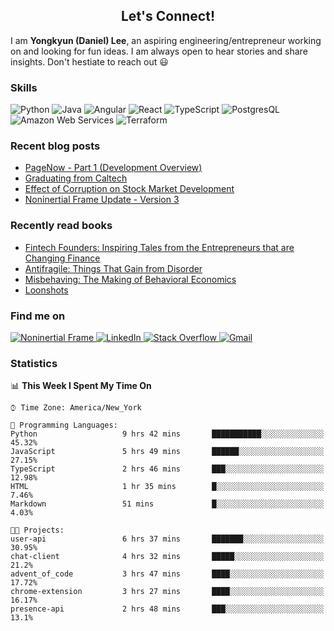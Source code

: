 <h2 align="center">Let's Connect!</h2>

I am **Yongkyun (Daniel) Lee**, an aspiring engineering/entrepreneur working on and looking for fun ideas. I am always open to hear stories and share insights. Don't hestiate to reach out 😃

<!-- ### Experiences

<p>
    <a href="https://pagenow.io" target="_blank">
        <img alt="Pagenow" src="./assets/PageNow.png" width="15" />
    </a>
    <a href="https://pagenow.io" target="_blank">PageNow</a>, 
    <i>Founder/Head Engineer</i> (Jul, 2021 - Present)
</p>

<p>
    <a href="https://www.goldmansachs.com" target="_blank">
        <img alt="Goldman Sachs" src="./assets/GoldmanSachs.png" width="15"/>
    </a>
    <a href="https://www.goldmansachs.com" target="_blank">Goldman Sachs</a>, <i>Analyst</i> (Jul, 2021 - Present)
</p>

<p>
    <a href="https://lablup.com/" target="_blank">
        <img alt="Lablup" src="./assets/Lablup.png" width="15" />
    </a>
    <a href="https://lablup.com/" target="_blank">Lablup Inc.</a>, <i>Software Engineer Intern</i> (Aug, 2020 - Sep, 2020)
</p>

<p>
    <a href="https://onclusive.com" target="_blank">
        <img alt="Onclusive" src="./assets/Onclusive.png" width="15"/>
    </a>
    <a href="https://onclusive.com" target="_blank">Onclusive</a>, <i>Software Engineer Intern</i> (Jun, 2019 - Sep, 2019)
</p>

<p>
    <a href="https://www.navercorp.com/" target="_blank">
        <img alt="Naver" src="./assets/Naver.png" width="15"/>
    </a>
    <a href="https://www.navercorp.com/" target="_blank">Naver</a>, <i>AI Research Intern Intern</i> (Jun, 2018 - Sep, 2018)
</p> -->

### Skills

<p>
<img alt="Python" src="https://img.shields.io/badge/-Python-2b6ea3?style=flat-square&logo=Python&logoColor=white" />
<img alt="Java" src="https://img.shields.io/badge/Java-ED8B00?style=flat-square&logo=java&logoColor=white" />
<img alt="Angular" src="https://img.shields.io/badge/Angular-A6120D?style=flat-square&logo=angular&logoColor=white" />
<img alt="React" src="https://img.shields.io/badge/React-20232A?style=flat-square&logo=react&logoColor=61DAFB" />
<img alt="TypeScript" src="https://img.shields.io/badge/-TypeScript-007ACC?style=flat-square&logo=typescript&logoColor=white" />
<img alt="PostgresQL" src="https://img.shields.io/badge/PostgreSQL-316192?style=flat-square&logo=postgresql&logoColor=white" />
<img alt="Amazon Web Services" src="https://img.shields.io/badge/-AWS-232F3E?style=flat-square&logo=amazon-aws&logoColor=white" />
<img alt="Terraform" src="https://img.shields.io/badge/terraform-%235835CC.svg?style=flat-square&logo=terraform&logoColor=white" />
</p>
    
### Recent blog posts

* [PageNow - Part 1 (Development Overview)](https://noninertialframe.com/blog/PageNow%20-%20Part%201%20%28Development%20Overview%29)
* [Graduating from Caltech](https://noninertialframe.com/blog/Graduating%20from%20Caltech)
* [Effect of Corruption on Stock Market Development](https://noninertialframe.com/blog/Effect%20of%20Corruption%20on%20Stock%20Market%20Development)
* [Noninertial Frame Update - Version 3](https://noninertialframe.com/blog/Noninertial%20Frame%20Update%20-%20Version%203)

### Recently read books

* [Fintech Founders: Inspiring Tales from the Entrepreneurs that are Changing Finance](https://www.goodreads.com/book/show/49505988-fintech-founders)
* [Antifragile: Things That Gain from Disorder](https://www.goodreads.com/book/show/13530973-antifragile)
* [Misbehaving: The Making of Behavioral Economics](https://www.goodreads.com/book/show/26530355-misbehaving)
* [Loonshots](https://www.goodreads.com/book/show/39863447-loonshots)

### Find me on

<a href="https://wwww.noninertialframe.com" target="_blank">
    <img alt="Noninertial Frame" src="https://img.shields.io/badge/-Noninertial Frame-65737e?style=flat-square&logoColor=">
</a>
<a href="https://www.linkedin.com/in/yongkyunlee/" target="_blank">
    <img alt="LinkedIn" src="https://img.shields.io/badge/LinkedIn-0077B5?style=flat-square&logo=linkedin&logoColor=white" />
</a>
<a href="https://stackoverflow.com/users/14090412/noninertialframe" target="_blank">
    <img alt="Stack Overflow" src="https://img.shields.io/badge/Stack_Overflow-FE7A16?style=flat-square&logo=stack-overflow&logoColor=white" />
</a>
<a href="mailto:yonkyun.daniel.lee@gmail.com">
    <img alt="Gmail" src="https://img.shields.io/badge/Gmail-D14836?style=flat-square&logo=gmail&logoColor=white" />
</a>

### Statistics

<!--START_SECTION:waka-->
📊 **This Week I Spent My Time On** 

```text
⌚︎ Time Zone: America/New_York

💬 Programming Languages: 
Python                   9 hrs 42 mins       ███████████░░░░░░░░░░░░░░   45.32% 
JavaScript               5 hrs 49 mins       ██████░░░░░░░░░░░░░░░░░░░   27.15% 
TypeScript               2 hrs 46 mins       ███░░░░░░░░░░░░░░░░░░░░░░   12.98% 
HTML                     1 hr 35 mins        █░░░░░░░░░░░░░░░░░░░░░░░░   7.46% 
Markdown                 51 mins             █░░░░░░░░░░░░░░░░░░░░░░░░   4.03%

🐱‍💻 Projects: 
user-api                 6 hrs 37 mins       ███████░░░░░░░░░░░░░░░░░░   30.95% 
chat-client              4 hrs 32 mins       █████░░░░░░░░░░░░░░░░░░░░   21.2% 
advent_of_code           3 hrs 47 mins       ████░░░░░░░░░░░░░░░░░░░░░   17.72% 
chrome-extension         3 hrs 27 mins       ████░░░░░░░░░░░░░░░░░░░░░   16.17% 
presence-api             2 hrs 48 mins       ███░░░░░░░░░░░░░░░░░░░░░░   13.1%

```


<!--END_SECTION:waka-->

